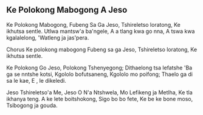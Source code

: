 ## Ke Polokong Mabogong A Jeso

Ke Polokong Mabogong, Fubeng Sa Ga Jeso,
Tshireletso loratong, Ke ikhutsa sentle.
Utlwa mantsw'a ba'ngele, A a tlang kwa go nna,
A tswa kwa kgalalelong, 'Watleng ja jas'pera.

Chorus
Ke polokong mabogong Fubeng sa ga Jeso,
Tshireletso loratong, Ke ikhutsa sentle.

Ke Polokong Go Jeso, Polokong Tshenyegong;
Dithaelong tsa lefatshe 'Ba ga se nntshe kotsi,
Kgololo bofutsaneng, Kgololo mo poifong;
Thaelo ga di sa le kae, E , le dikeledi.

Jeso Tshireletso'a Me, Jeso O N'a Ntshwela,
Mo Lefikeng ja Metlha, Ke tla ikhanya teng.
A ke lete boitshokong, Sigo bo bo fete,
Ke be ke bone moso, Tsibogong ja gouda.

